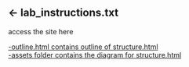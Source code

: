 











## ← lab_instructions.txt

access the site here <a href="https://hw2.ssingh.info" />

-outline.html contains outline of structure.html <br />
-assets folder contains the diagram for structure.html

